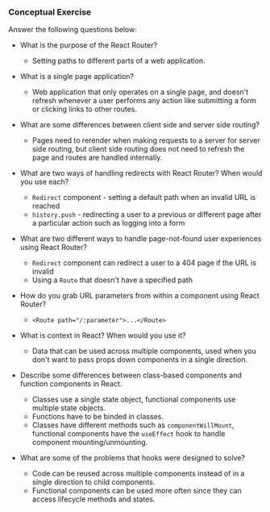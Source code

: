 ### Conceptual Exercise

Answer the following questions below:

- What is the purpose of the React Router?
  - Setting paths to different parts of a web application.

- What is a single page application?
  - Web application that only operates on a single page, and doesn't refresh whenever a user performs any action like submitting a form or clicking links to other routes.

- What are some differences between client side and server side routing?
  - Pages need to rerender when making requests to a server for server side routing, but client side routing does not need to refresh the page and routes are handled internally.

- What are two ways of handling redirects with React Router? When would you use each?
  - `Redirect` component - setting a default path when an invalid URL is reached
  - `history.push` - redirecting a user to a previous or different page after a particular action such as logging into a form

- What are two different ways to handle page-not-found user experiences using React Router? 
  - `Redirect` component can redirect a user to a 404 page if the URL is invalid
  - Using a `Route` that doesn't have a specified path

- How do you grab URL parameters from within a component using React Router?
  - `<Route path="/:parameter">...</Route>`

- What is context in React? When would you use it?
  - Data that can be used across multiple components, used when you don't want to pass props down components in a single direction.

- Describe some differences between class-based components and function
  components in React.
  - Classes use a single state object, functional components use multiple state objects.
  - Functions have to be binded in classes.
  - Classes have different methods such as `componentWillMount`, functional components have the `useEffect` hook to handle component mounting/unmounting.

- What are some of the problems that hooks were designed to solve?
  - Code can be reused across multiple components instead of in a single direction to child components.
  - Functional components can be used more often since they can access lifecycle methods and states.
